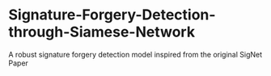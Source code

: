 # Signature-Forgery-Detection-through-Siamese-Network
A robust signature forgery detection model inspired from the original SigNet Paper
